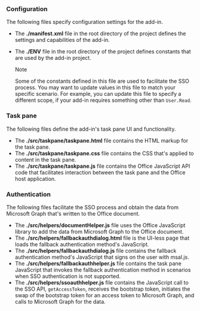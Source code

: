 ### Configuration

The following files specify configuration settings for the add-in.

- The **./manifest.xml** file in the root directory of the project defines the settings and capabilities of the add-in.

- The **./ENV** file in the root directory of the project defines constants that are used by the add-in project.
    > [!NOTE]
    > Some of the constants defined in this file are used to facilitate the SSO process. You may want to update values in this file to match your specific scenario. For example, you can update this file to specify a different scope, if your add-in requires something other than `User.Read`.

### Task pane 

The following files define the add-in's task pane UI and functionality.

- The **./src/taskpane/taskpane.html** file contains the HTML markup for the task pane.
- The **./src/taskpane/taskpane.css** file contains the CSS that's applied to content in the task pane.
- The **./src/taskpane/taskpane.js** file contains the Office JavaScript API code that facilitates interaction between the task pane and the Office host application.

### Authentication

The following files facilitate the SSO process and obtain the data from Microsoft Graph that's written to the Office document.

- The **./src/helpers/documentHelper.js** file uses the Office JavaScript library to add the data from Microsoft Graph to the Office document.
- The **./src/helpers/fallbackauthdialog.html** file is the UI-less page that loads the fallback authentication method's JavaScript.
- The **./src/helpers/fallbackauthdialog.js** file contains the fallback authentication method's JavaScript that signs on the user with msal.js.
- The **./src/helpers/fallbackauthhelper.js** file contains the task pane JavaScript that invokes the fallback authentication method in scenarios when SSO authentication is not supported.
- The **./src/helpers/ssoauthhelper.js** file contains the JavaScript call to the SSO API, `getAccessToken`, receives the bootstrap token, initiates the swap of the bootstrap token for an access token to Microsoft Graph, and calls to Microsoft Graph for the data.